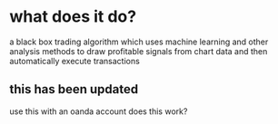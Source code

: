 # what does it do? #

a black box trading algorithm which uses machine learning and other analysis methods 
to draw profitable signals from chart data and then automatically execute transactions 

## this has been updated ##

use this with an oanda account does this work? 